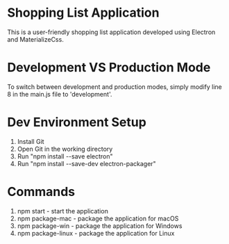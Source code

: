 # Shopping List Application
This is a user-friendly shopping list application developed using Electron and MaterializeCss.

# Development VS Production Mode
To switch between development and production modes, simply modify line 8 in the main.js file to 'development'.

# Dev Environment Setup
1. Install Git
2. Open Git in the working directory
3. Run "npm install --save electron"
4. Run "npm install --save-dev electron-packager"

# Commands
1. npm start - start the application
2. npm package-mac - package the application for macOS
3. npm package-win - package the application for Windows
4. npm package-linux - package the application for Linux

